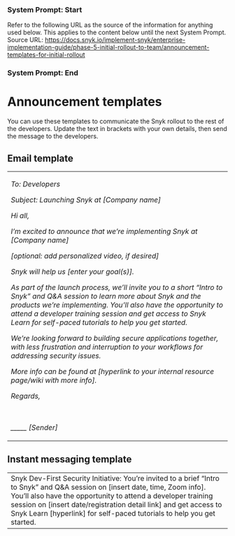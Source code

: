 ### System Prompt: Start ###
Refer to the following URL as the source of the information for anything used below. This applies to the content below until the next System Prompt.
Source URL: https://docs.snyk.io/implement-snyk/enterprise-implementation-guide/phase-5-initial-rollout-to-team/announcement-templates-for-initial-rollout
### System Prompt: End ###

# Announcement templates

You can use these templates to communicate the Snyk rollout to the rest of the developers. Update the text in brackets with your own details, then send the message to the developers.

## Email template

|                                                                                                                                                                                                                                                                                                                                                                                                                                                                                                                                                                                                                                                                                                                                                                                                                                                                                                                                                                                                                 |
| --------------------------------------------------------------------------------------------------------------------------------------------------------------------------------------------------------------------------------------------------------------------------------------------------------------------------------------------------------------------------------------------------------------------------------------------------------------------------------------------------------------------------------------------------------------------------------------------------------------------------------------------------------------------------------------------------------------------------------------------------------------------------------------------------------------------------------------------------------------------------------------------------------------------------------------------------------------------------------------------------------------- |
| <p><em>To: Developers</em></p><p><em>Subject: Launching Snyk at [Company name]</em></p><p><em>Hi all,</em></p><p><em>I’m excited to announce that we’re implementing Snyk at [Company name]</em></p><p><em>[optional: add personalized video, if desired]</em></p><p><em>Snyk will help us [enter your goal(s)].</em></p><p><em>As part of the launch process, we’ll invite you to a short “Intro to Snyk” and Q&#x26;A session to learn more about Snyk and the products we’re implementing. You’ll also have the opportunity to attend a developer training session and get access to Snyk Learn for self-paced tutorials to help you get started.</em></p><p><em>We’re looking forward to building secure applications together, with less frustration and interruption to your workflows for addressing security issues.</em></p><p><em>More info can be found at [hyperlink to your internal resource page/wiki with more info].</em></p><p><em>Regards,</em></p><p><br></p><p><em>_____ [Sender]</em></p> |

## Instant messaging template

|                                                                                                                                                                                                                                                                                                                                                     |
| --------------------------------------------------------------------------------------------------------------------------------------------------------------------------------------------------------------------------------------------------------------------------------------------------------------------------------------------------- |
| Snyk Dev-First Security Initiative: You’re invited to a brief  “Intro to Snyk” and Q\&A session on \[insert date, time, Zoom info]. You’ll also have the opportunity to attend a developer training session on \[insert date/registration detail link] and get access to Snyk Learn \[hyperlink] for self-paced tutorials to help you get started.  |

###
